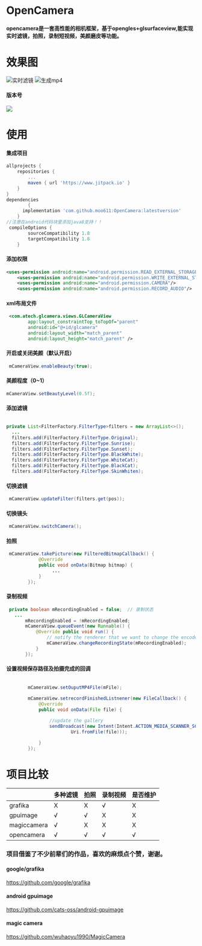 # OpenCamera
#### opencamera是一套高性能的相机框架，基于opengles+glsurfaceview,能实现实时滤镜，拍照，录制短视频，美颜磨皮等功能。

# 效果图
![实时滤镜](https://github.com/moo611/OpenCamera/blob/master/images/tu1.jpg "实时滤镜")
![生成mp4](https://github.com/moo611/OpenCamera/blob/master/images/tu3.gif "生成mp4")

#### 版本号
[![](https://www.jitpack.io/v/moo611/OpenCamera.svg)](https://www.jitpack.io/#moo611/OpenCamera)

# 使用
#### 集成项目
```gradle
allprojects {
    repositories {
        ...
        maven { url 'https://www.jitpack.io' }
    }
}
dependencies 
        {
	  implementation 'com.github.moo611:OpenCamera:latestversion'
	}
//注意在android代码块里添加java8支持！！		
 compileOptions {
        sourceCompatibility 1.8
        targetCompatibility 1.8
    }	
```
#### 添加权限
```xml
<uses-permission android:name="android.permission.READ_EXTERNAL_STORAGE" />
    <uses-permission android:name="android.permission.WRITE_EXTERNAL_STORAGE" />
    <uses-permission android:name="android.permission.CAMERA"/>
    <uses-permission android:name="android.permission.RECORD_AUDIO"/>
```
#### xml布局文件
```xml
 <com.atech.glcamera.views.GLCameraView
        app:layout_constraintTop_toTopOf="parent"
        android:id="@+id/glcamera"
        android:layout_width="match_parent"
        android:layout_height="match_parent" />
```
#### 开启或关闭美颜（默认开启）
```java
 mCameraView.enableBeauty(true);
```
#### 美颜程度（0~1）
```java
mCameraView.setBeautyLevel(0.5f);
```
#### 添加滤镜

```java

private List<FilterFactory.FilterType>filters = new ArrayList<>();
  ...
  filters.add(FilterFactory.FilterType.Original);
  filters.add(FilterFactory.FilterType.Sunrise);
  filters.add(FilterFactory.FilterType.Sunset);
  filters.add(FilterFactory.FilterType.BlackWhite);
  filters.add(FilterFactory.FilterType.WhiteCat);
  filters.add(FilterFactory.FilterType.BlackCat);
  filters.add(FilterFactory.FilterType.SkinWhiten);

```

#### 切换滤镜
```java
 mCameraView.updateFilter(filters.get(pos));
```

#### 切换镜头
```java
 mCameraView.switchCamera();
```

#### 拍照

```java
 mCameraView.takePicture(new FilteredBitmapCallback() {
            @Override
            public void onData(Bitmap bitmap) {
                 ...
            }
        });
```

#### 录制视频
```java
 private boolean mRecordingEnabled = false;  // 录制状态
   ...
       mRecordingEnabled = !mRecordingEnabled;
       mCameraView.queueEvent(new Runnable() {
           @Override public void run() {
               // notify the renderer that we want to change the encoder's state
               mCameraView.changeRecordingState(mRecordingEnabled);
           }
       });
```

#### 设置视频保存路径及拍摄完成的回调
```java
 
        mCameraView.setOuputMP4File(mFile);
       
        mCameraView.setrecordFinishedListnener(new FileCallback() {
            @Override
            public void onData(File file) {

                //update the gallery
                sendBroadcast(new Intent(Intent.ACTION_MEDIA_SCANNER_SCAN_FILE,
                        Uri.fromFile(file)));

            }
        });
```


# 项目比较
|       | 多种滤镜  | 拍照  | 录制视频  |  是否维护  |
|------| ------------ | ------------ | ------------ | ------------ |
|grafika|   X |X  |  √ | X |
| gpuimage | √ | √ | X |X|
|magiccamera| √  |  X | X  |X|
|opencamera|  √ | √   | √   |√ |

### 项目借鉴了不少前辈们的作品，喜欢的麻烦点个赞，谢谢。
#### google/grafika 
https://github.com/google/grafika
#### android gpuimage
https://github.com/cats-oss/android-gpuimage
#### magic camera
https://github.com/wuhaoyu1990/MagicCamera

